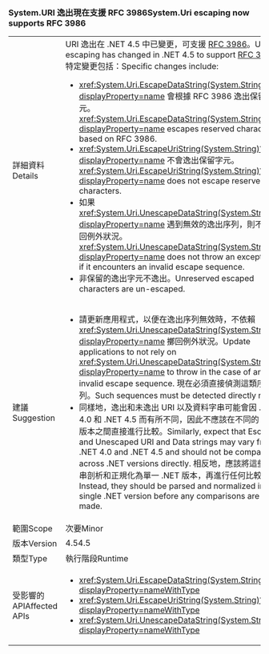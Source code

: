 ### <a name="systemuri-escaping-now-supports-rfc-3986"></a><span data-ttu-id="177d7-101">System.URI 逸出現在支援 RFC 3986</span><span class="sxs-lookup"><span data-stu-id="177d7-101">System.Uri escaping now supports RFC 3986</span></span>

|   |   |
|---|---|
|<span data-ttu-id="177d7-102">詳細資料</span><span class="sxs-lookup"><span data-stu-id="177d7-102">Details</span></span>|<span data-ttu-id="177d7-103">URI 逸出在 .NET 4.5 中已變更，可支援 [RFC 3986](http://tools.ietf.org/html/rfc3986)。</span><span class="sxs-lookup"><span data-stu-id="177d7-103">URI escaping has changed in .NET 4.5 to support [RFC 3986](http://tools.ietf.org/html/rfc3986).</span></span> <span data-ttu-id="177d7-104">特定變更包括：</span><span class="sxs-lookup"><span data-stu-id="177d7-104">Specific changes include:</span></span><ul><li><span data-ttu-id="177d7-105"><xref:System.Uri.EscapeDataString(System.String)?displayProperty=name> 會根據 RFC 3986 逸出保留字元。</span><span class="sxs-lookup"><span data-stu-id="177d7-105"><xref:System.Uri.EscapeDataString(System.String)?displayProperty=name> escapes reserved characters based on RFC 3986.</span></span></li><li><span data-ttu-id="177d7-106"><xref:System.Uri.EscapeUriString(System.String)?displayProperty=name> 不會逸出保留字元。</span><span class="sxs-lookup"><span data-stu-id="177d7-106"><xref:System.Uri.EscapeUriString(System.String)?displayProperty=name> does not escape reserved characters.</span></span></li><li><span data-ttu-id="177d7-107">如果 <xref:System.Uri.UnescapeDataString(System.String)?displayProperty=name> 遇到無效的逸出序列，則不會擲回例外狀況。</span><span class="sxs-lookup"><span data-stu-id="177d7-107"><xref:System.Uri.UnescapeDataString(System.String)?displayProperty=name> does not throw an exception if it encounters an invalid escape sequence.</span></span></li><li><span data-ttu-id="177d7-108">非保留的逸出字元不逸出。</span><span class="sxs-lookup"><span data-stu-id="177d7-108">Unreserved escaped characters are un-escaped.</span></span></li></ul>|
|<span data-ttu-id="177d7-109">建議</span><span class="sxs-lookup"><span data-stu-id="177d7-109">Suggestion</span></span>|<ul><li><span data-ttu-id="177d7-110">請更新應用程式，以便在逸出序列無效時，不依賴 <xref:System.Uri.UnescapeDataString(System.String)?displayProperty=name> 擲回例外狀況。</span><span class="sxs-lookup"><span data-stu-id="177d7-110">Update applications to not rely on <xref:System.Uri.UnescapeDataString(System.String)?displayProperty=name> to throw in the case of an invalid escape sequence.</span></span> <span data-ttu-id="177d7-111">現在必須直接偵測這類序列。</span><span class="sxs-lookup"><span data-stu-id="177d7-111">Such sequences must be detected directly now.</span></span></li><li><span data-ttu-id="177d7-112">同樣地，逸出和未逸出 URI 以及資料字串可能會因 .NET 4.0 和 .NET 4.5 而有所不同，因此不應該在不同的 .NET 版本之間直接進行比較。</span><span class="sxs-lookup"><span data-stu-id="177d7-112">Similarly, expect that Escaped and Unescaped URI and Data strings may vary from .NET 4.0 and .NET 4.5 and should not be compared across .NET versions directly.</span></span> <span data-ttu-id="177d7-113">相反地，應該將這些字串剖析和正規化為單一 .NET 版本，再進行任何比較。</span><span class="sxs-lookup"><span data-stu-id="177d7-113">Instead, they should be parsed and normalized in a single .NET version before any comparisons are made.</span></span></li></ul>|
|<span data-ttu-id="177d7-114">範圍</span><span class="sxs-lookup"><span data-stu-id="177d7-114">Scope</span></span>|<span data-ttu-id="177d7-115">次要</span><span class="sxs-lookup"><span data-stu-id="177d7-115">Minor</span></span>|
|<span data-ttu-id="177d7-116">版本</span><span class="sxs-lookup"><span data-stu-id="177d7-116">Version</span></span>|<span data-ttu-id="177d7-117">4.5</span><span class="sxs-lookup"><span data-stu-id="177d7-117">4.5</span></span>|
|<span data-ttu-id="177d7-118">類型</span><span class="sxs-lookup"><span data-stu-id="177d7-118">Type</span></span>|<span data-ttu-id="177d7-119">執行階段</span><span class="sxs-lookup"><span data-stu-id="177d7-119">Runtime</span></span>|
|<span data-ttu-id="177d7-120">受影響的 API</span><span class="sxs-lookup"><span data-stu-id="177d7-120">Affected APIs</span></span>|<ul><li><xref:System.Uri.EscapeDataString(System.String)?displayProperty=nameWithType></li><li><xref:System.Uri.EscapeUriString(System.String)?displayProperty=nameWithType></li><li><xref:System.Uri.UnescapeDataString(System.String)?displayProperty=nameWithType></li></ul>|

